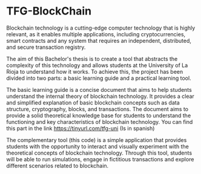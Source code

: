 # TFG-BlockChain

Blockchain technology is a cutting-edge computer technology that is highly relevant, as
it enables multiple applications, including cryptocurrencies, smart contracts and any system that
requires an independent, distributed, and secure transaction registry.

The aim of this Bachelor's thesis is to create a tool that abstracts the complexity of this
technology and allows students at the University of La Rioja to understand how it works. To
achieve this, the project has been divided into two parts: a basic learning guide and a practical
learning tool.

The basic learning guide is a concise document that aims to help students understand
the internal theory of blockchain technology. It provides a clear and simplified explanation of
basic blockchain concepts such as data structure, cryptography, blocks, and transactions. The
document aims to provide a solid theoretical knowledge base for students to understand the
functioning and key characteristics of blockchain technology. You can find this part in the link https://tinyurl.com/tfg-uni (Is in spanish)

The complementary tool (this code) is a simple application that provides students with the
opportunity to interact and visually experiment with the theoretical concepts of blockchain
technology. Through this tool, students will be able to run simulations, engage in fictitious
transactions and explore different scenarios related to blockchain.
